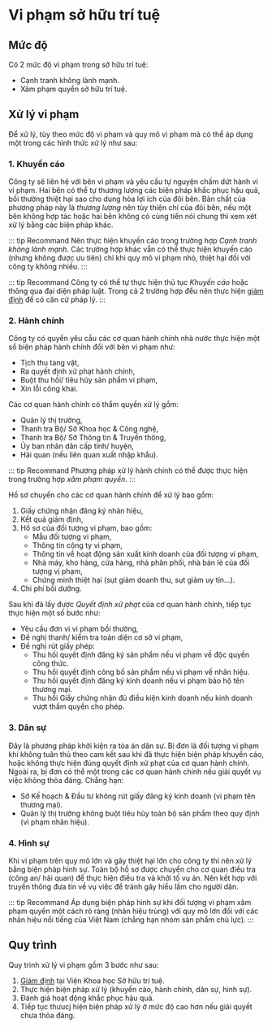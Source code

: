 # Vi phạm sở hữu trí tuệ

## Mức độ
Có 2 mức độ vi phạm trong sở hữu trí tuệ:
- Cạnh tranh không lành mạnh.
- Xâm phạm quyền sở hữu trí tuệ.

## Xử lý vi phạm
Để xử lý, tùy theo mức độ vi phạm và quy mô vi phạm mà có thể áp dụng một trong các hình thức xử lý như sau:

### 1. Khuyến cáo

Công ty sẽ liên hệ với bên vi phạm và yêu cầu tự nguyện chấm dứt hành vi vi phạm. Hai bên có thể tự thương lượng các biện pháp khắc phục hậu quả, bồi thường thiệt hại sao cho dung hòa lợi ích của đôi bên. Bản chất của phương pháp này là *thương lượng* nên tùy thiện chí của đôi bên, nếu một bên không hợp tác hoặc hai bên không có cùng tiến nói chung thì xem xét xử lý bằng các biện pháp khác.

::: tip Recommand
Nên thực hiện khuyến cáo trong trường hợp *Cạnh tranh không lành mạnh*.
Các trường hợp khác vẫn có thể thực hiện khuyến cáo (nhưng không được ưu tiên) chỉ khi quy mô vi phạm nhỏ, thiệt hại đối với công ty không nhiều.
:::

::: tip Recommand
Công ty có thể tự thực hiện thủ tục *Khuyến cáo* hoặc thông qua đại diện pháp luật. Trong cả 2 trường hợp đều nên thực hiện [giám định](./illegal/inspection.md) để có căn cứ pháp lý.
:::

### 2. Hành chính

Công ty có quyền yêu cầu các cơ quan hành chính nhà nước thực hiện một số biện pháp hành chính đối với bên vi phạm như:
- Tịch thu tang vật,
- Ra quyết định xử phạt hành chính,
- Buột thu hồi/ tiêu hủy sản phẩm vi phạm,
- Xin lỗi công khai.

Các cơ quan hành chính có thẩm quyền xử lý gồm:
- Quản lý thị trường,
- Thanh tra Bộ/ Sở Khoa học & Công nghệ,
- Thanh tra Bộ/ Sở Thông tin & Truyền thông,
- Ủy ban nhân dân cấp tỉnh/ huyện,
- Hải quan (nếu liên quan xuất nhập khẩu).

::: tip Recommand
Phương pháp xử lý hành chính có thể được thực hiện trong trường hợp *xâm phạm quyền*.
:::

Hồ sơ chuyển cho các cơ quan hành chính để xử lý bao gồm:
1. Giấy chứng nhận đăng ký nhãn hiệu,
2. Kết quả giám định,
3. Hồ sơ của đối tượng vi phạm, bao gồm:
    - Mẫu đối tượng vi phạm,
    - Thông tin công ty vi phạm,
    - Thông tin về hoạt động sản xuất kinh doanh của đối tượng vi phạm,
    - Nhà máy, kho hàng, cửa hàng, nhà phân phối, nhà bán lẻ của đối tượng vị phạm,
    - Chứng minh thiệt hại (sụt giảm doanh thu, sụt giảm uy tín...).
4. Chi phí bồi dưỡng.

Sau khi đã lấy được *Quyết định xử phạt* của cơ quan hành chính, tiếp tục thực hiện một số bước như:
- Yêu cầu đơn vi vi phạm bồi thường,
- Đề nghị thanh/ kiểm tra toàn diện cơ sở vi phạm,
- Đề nghị rút giấy phép:
    * Thu hồi quyết định đăng ký sản phẩm nếu vi phạm về độc quyền công thức.
    * Thu hồi quyết định công bố sản phẩm nếu vi phạm về nhãn hiệu.
    * Thu hồi quyết định đăng ký kinh doanh nếu vi phạm bảo hộ tên thương mại.
    * Thu hồi Giấy chứng nhận đủ điều kiện kinh doanh nếu kinh doanh vượt thẩm quyền cho phép.


### 3. Dân sự

Đây là phương pháp khởi kiện ra tòa án dân sự. Bị đơn là đối tượng vi phạm khi không tuân thủ theo cam kết sau khi đã thực hiện biện pháp khuyến cáo, hoặc không thực hiện đúng quyết định xử phạt của cơ quan hành chính.
Ngoài ra, bị đơn có thể một trong các cơ quan hành chính nếu giải quyết vụ việc không thỏa đáng. Chẳng hạn:
- Sở Kế hoạch & Đầu tư không rút giấy đăng ký kinh doanh (vi phạm tên thương mại).
- Quản lý thị trường không buột tiêu hủy toàn bộ sản phẩm theo quy định (vi phạm nhãn hiệu).

### 4. Hình sự
Khi vi phạm trên quy mô lớn và gây thiệt hại lớn cho công ty thì nên xử lý bằng biện pháp hình sự. Toàn bộ hồ sơ được chuyển cho cơ quan điều tra (công an/ hải quan) để thực hiện điều tra và khởi tố vụ án.
Nên kết hợp với truyền thông đưa tin về vụ việc để tránh gây hiểu lầm cho người dân.

::: tip Recommand
Áp dụng biện pháp hình sự khi đối tượng vi phạm xâm phạm quyền một cách rõ ràng (nhãn hiệu trùng) với quy mô lớn đối với các nhãn hiệu nổi tiếng của Việt Nam (chẳng hạn nhóm sản phẩm chủ lực).
:::

## Quy trình
Quy trình xử lý vi phạm gồm 3 bước như sau:
1. [Giám định](./illegal/inspection.md) tại Viện Khoa học Sở hữu trí tuệ.
2. Thực hiện biện pháp xử lý (khuyến cáo, hành chính, dân sự, hình sự).
3. Đánh giá hoạt động khắc phục hậu quả.
4. Tiếp tục thưucj hiện biện pháp xử lý ở mức độ cao hơn nếu giải quyết chưa thỏa đáng.
